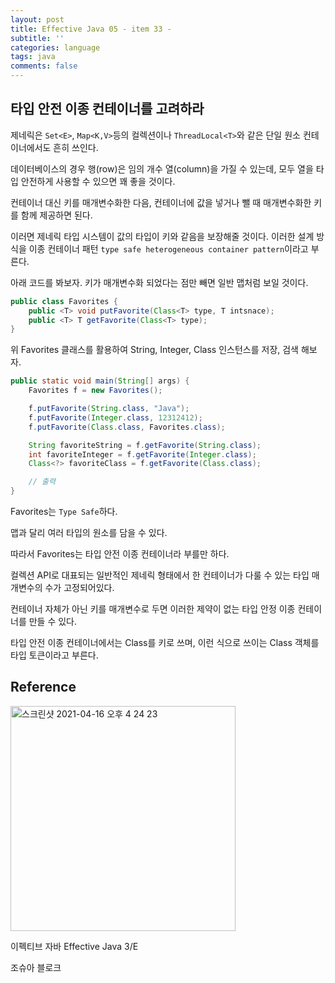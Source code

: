 ```yaml
---
layout: post
title: Effective Java 05 - item 33 -
subtitle: ''
categories: language
tags: java
comments: false
---
```


## 타입 안전 이종 컨테이너를 고려하라

제네릭은 `Set<E>`, `Map<K,V>`등의 컬렉션이나 `ThreadLocal<T>`와 같은 단일 원소 컨테이너에서도 흔히 쓰인다.

데이터베이스의 경우 행(row)은 임의 개수 열(column)을 가질 수 있는데, 모두 열을 타입 안전하게 사용할 수 있으면 꽤 좋을 것이다.

컨테이너 대신 키를 매개변수화한 다음, 컨테이너에 값을 넣거나 뺄 때 매개변수화한 키를 함께 제공하면 된다.

이러면 제네릭 타입 시스템이 값의 타입이 키와 같음을 보장해줄 것이다. 이러한 설계 방식을 이종 컨테이너 패턴 `type safe heterogeneous container pattern`이라고 부른다.

아래 코드를 봐보자. 키가 매개변수화 되었다는 점만 빼면 일반 맵처럼 보일 것이다.

```java
public class Favorites {
    public <T> void putFavorite(Class<T> type, T intsnace);
    public <T> T getFavorite(Class<T> type);
}
```

위 Favorites 클래스를 활용하여 String, Integer, Class 인스턴스를 저장, 검색 해보자.

```java
public static void main(String[] args) {
    Favorites f = new Favorites();

    f.putFavorite(String.class, "Java");
    f.putFavorite(Integer.class, 12312412);
    f.putFavorite(Class.class, Favorites.class);

    String favoriteString = f.getFavorite(String.class);
    int favoriteInteger = f.getFavorite(Integer.class);
    Class<?> favoriteClass = f.getFavorite(Class.class);

    // 출력
}
```

Favorites는 `Type Safe`하다.

맵과 달리 여러 타입의 원소를 담을 수 있다.

따라서 Favorites는 타입 안전 이종 컨테이너라 부를만 하다.

컬렉션 API로 대표되는 일반적인 제네릭 형태에서 한 컨테이너가 다룰 수 있는 타입 매개변수의 수가 고정되어있다.

컨테이너 자체가 아닌 키를 매개변수로 두면 이러한 제약이 없는 타입 안정 이종 컨테이너를 만들 수 있다.

타입 안전 이종 컨테이너에서는 Class를 키로 쓰며, 이런 식으로 쓰이는 Class 객체를 타입 토큰이라고 부른다.

## Reference

<img width="360" alt="스크린샷 2021-04-16 오후 4 24 23" src="https://user-images.githubusercontent.com/43809168/114987533-3e449400-9ed0-11eb-9b5f-a24f73b6f138.png">

이펙티브 자바 Effective Java 3/E

조슈아 블로크
